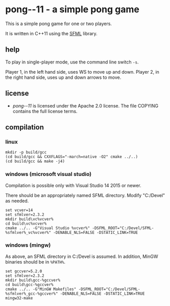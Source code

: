 # pong--11 - a simple pong game

This is a simple pong game for one or two players.

It is written in C++11 using the [SFML](http://www.sfml-dev.org) library.

## help

To play in single-player mode, use the command line switch `-s`.

Player 1, in the left hand side, uses WS to move up and down.
Player 2, in the right hand side, uses up and down arrows to move.

## license

* _pong--11_ is licensed under the Apache 2.0 license. The file COPYING contains
the full license terms.

## compilation

### linux

    mkdir -p build/gcc
    (cd build/gcc && CXXFLAGS="-march=native -O2" cmake ../..)
    (cd build/gcc && make -j4)

### windows (microsoft visual studio)

Compilation is possible only with Visual Studio 14 2015 or newer.

There should be an appropriately named SFML directory. Modify "C:/Devel" as needed.

    set vcver=14
    set sfmlver=2.3.2
    mkdir build\vc%vcver%
    cd build\vc%vcver%
    cmake ../.. -G"Visual Studio %vcver%" -DSFML_ROOT="C:/Devel/SFML-%sfmlver%_vc%vcver%" -DENABLE_NLS=FALSE -DSTATIC_LINK=TRUE

### windows (mingw)

As above, an SFML directory in C:/Devel is assumed. In addition, MinGW
binaries should be in `%PATH%`.

    set gccver=5.2.0
    set sfmlver=2.3.2
    mkdir build\gcc-%gccver%
    cd build\gcc-%gccver%
    cmake ../.. -G"MinGW Makefiles" -DSFML_ROOT="C:/Devel/SFML-%sfmlver%_gcc-%gccver%" -DENABLE_NLS=FALSE -DSTATIC_LINK=TRUE
    mingw32-make
